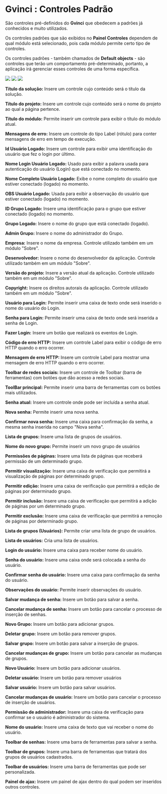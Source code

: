 # Gvinci : Controles Padrão

São controles pré-definidos do **Gvinci** que obedecem a padrões já conhecidos e muito utilizados.

Os controles padrões que são exibidos no **Painel Controles** dependem de qual módulo está selecionado, pois cada módulo permite certo tipo de controles.

Os controles padrões - também chamados de **Default objects** - são controles que terão um comportamento pré-determinado, portanto, a aplicação irá gerenciar esses controles de uma forma específica.

![](http://www.gvinci.com.br/manual/controlespadrao1.zoom80.png)   ![](http://www.gvinci.com.br/manual/controlespadrao2.zoom80.png)   ![](http://www.gvinci.com.br/manual/controlespadrao3.zoom80.png)

**Título da solução:** Insere um controle cujo conteúdo será o título da solução.

**Título do projeto:** Insere um controle cujo conteúdo será o nome do projeto ao qual a página pertence.

**Título do módulo:** Permite inserir um controle para exibir o título do módulo atual.

**Mensagens de erro:** Insere um controle do tipo Label \(rótulo\) para conter mensagens de erro em tempo de execução.

**Id Usuário Logado:** Insere um controle para exibir uma identificação do usuário que fez o login por último.

**Nome Login Usuário Logado:** Usado para exibir a palavra usada para autenticação do usuário \(Login\) que está conectado no momento.

**Nome Completo Usuário Logado:** Exibe o nome completo do usuário que estiver conectado \(logado\) no momento.

**OBS Usuário Logado:** Usada para exibir a observação do usuário que estiver conectado \(logado\) no momento.

**ID Grupo Logado:** Insere uma identificação para o grupo que estiver conectado \(logado\) no momento.

**Grupo Logado:** Insere o nome do grupo que está conectado \(logado\).

**Admin Grupo:** Insere o nome do administrador do Grupo.

**Empresa:** Insere o nome da empresa. Controle utilizado também em um módulo "Sobre".

**Desenvolvedor:** Insere o nome do desenvolvedor da aplicação. Controle utilizado também em um módulo "Sobre".

**Versão do projeto:** Insere a versão atual da aplicação. Controle utilizado também em um módulo "Sobre".

**Copyright:** Insere os direitos autorais da aplicação. Controle utilizado também em um módulo "Sobre".

**Usuário para Login:** Permite inserir uma caixa de texto onde será inserido o nome do usuário do Login.

**Senha para Login:** Permite inserir uma caixa de texto onde será inserida a senha de Login.

**Fazer Login:** Insere um botão que realizará os eventos de Login.

**Código de erro HTTP:** Insere um controle Label para exibir o código de erro HTTP quando o erro ocorrer.

**Mensagem de erro HTTP:** Insere um controle Label para mostrar uma mensagem de erro HTTP quando o erro ocorrer.

**Toolbar de redes sociais:** Insere um controle de Toolbar \(barra de ferramentas\) com botões que dão acesso a redes sociais. 

**ToolBar principal:** Permite inserir uma barra de ferramentas com os botões mais utilizados.

**Senha atual:** Insere um controle onde pode ser incluída a senha atual.

**Nova senha:** Permite inserir uma nova senha.

**Confirmar nova senha:** Insere uma caixa para confirmação da senha, a mesma senha inserida no campo "Nova senha".

**Lista de grupos:** Insere uma lista de grupos de usuários.

**Nome do novo grupo:** Permite inserir um novo grupo de usuários

**Permissões de páginas:** Insere uma lista de páginas que receberá permissão de um determinado grupo.

**Permitir visualização:** Insere uma caixa de verificação que permitirá a visualização de páginas por determinado grupo.

**Permitir edição:** Insere uma caixa de verificação que permitirá a edição de páginas por determinado grupo.

**Permitir inclusão:** Insere uma caixa de verificação que permitirá a adição de páginas por um determinado grupo.

**Permitir exclusão:** Insere uma caixa de verificação que permitirá a remoção de páginas por determinado grupo.

**Lista de grupos \(Usuários\):** Permite criar uma lista de grupo de usuários.

**Lista de usuários:** Cria uma lista de usuários.

**Login do usuário:** Insere uma caixa para receber nome do usuário.

**Senha do usuário:** Insere uma caixa onde será colocada a senha do usuário.

**Confirmar senha do usuário:** Insere uma caixa para confirmação da senha do usuário.

**Observações do usuário:** Permite inserir observações do usuário.

**Salvar mudança de senha:** Insere um botão para salvar a senha.

**Cancelar mudança de senha:** Insere um botão para cancelar o processo de inserção de senhas.

**Novo Grupo:** Insere um botão para adicionar grupos.

**Deletar grupo:** Insere um botão para remover grupos.

**Salvar grupo:** Insere um botão para salvar a inserção de grupos.

**Cancelar mudanças de grupo:** Insere um botão para cancelar as mudanças de grupos.

**Novo Usuário:** Insere um botão para adicionar usuários.

**Deletar usuário:** Insere um botão para remover usuários

**Salvar usuário:** Insere um botão para salvar usuários.

**Cancelar mudanças de usuário:** Insere um botão para cancelar o processo de inserção de usuários.

**Permissão de administrador:** Insere uma caixa de verificação para confirmar se o usuário é administrador do sistema.

**Nome do usuário:** Insere uma caixa de texto que vai receber o nome do usuário.

**Toolbar de senhas:** Insere uma barra de ferramentas para salvar a senha.

**Toolbar de grupos:** Insere uma barra de ferramentas que tratará dos grupos de usuários cadastrados.

**Toolbar de usuários:** Insere uma barra de ferramentas que pode ser personalizada.

**Painel de ajax:** Insere um painel de ajax dentro do qual podem ser inseridos outros controles.

